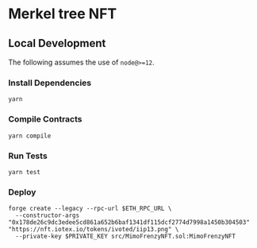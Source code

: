 # Merkel tree NFT

## Local Development

The following assumes the use of `node@>=12`.

### Install Dependencies

`yarn`

### Compile Contracts

`yarn compile`

### Run Tests

`yarn test`

### Deploy

```
forge create --legacy --rpc-url $ETH_RPC_URL \
  --constructor-args "0x178de26c9dc3edee5cd861a652b6baf1341df115dcf2774d7998a1450b304503" "https://nft.iotex.io/tokens/ivoted/iip13.png" \
  --private-key $PRIVATE_KEY src/MimoFrenzyNFT.sol:MimoFrenzyNFT
```
